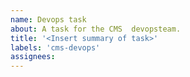 ```yaml
---
name: Devops task
about: A task for the CMS  devopsteam.
title: '<Insert summary of task>'
labels: 'cms-devops'
assignees: 
---
```

